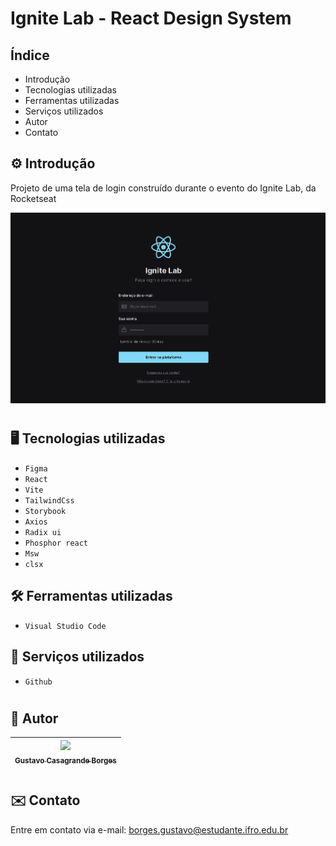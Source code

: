 # Ignite Lab - React Design System 

## Índice
* Introdução
* Tecnologias utilizadas
* Ferramentas utilizadas
* Serviços utilizados
* Autor
* Contato


## ⚙️ Introdução 

Projeto de uma tela de login construído durante o evento do Ignite Lab, da Rocketseat

![image.png](./public/preview.png)

#

## 🖥️ Tecnologias utilizadas

- ``Figma``
- ``React``
- ``Vite``
- ``TailwindCss``
- ``Storybook``
- ``Axios``
- ``Radix ui``
- ``Phosphor react``
- ``Msw``
- ``clsx``

## 🛠️ Ferramentas utilizadas

- ``Visual Studio Code``

## 🧰 Serviços utilizados

- ``Github``

#

## 👤 Autor

| [<img src="https://github.com/gustavotht21.png" width=115><br><sub>Gustavo Casagrande Borges</sub>](https://github.com/gustavotht21) |  
| :---: | 

#

## ✉️ Contato

Entre em contato via e-mail: borges.gustavo@estudante.ifro.edu.br

<!-- 📁🪚 -->